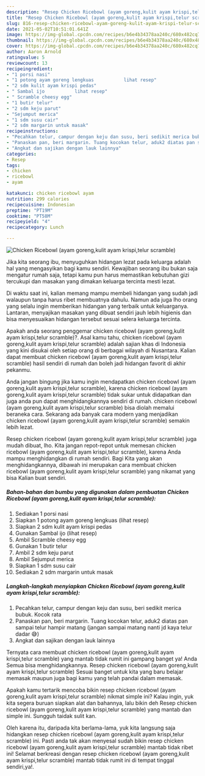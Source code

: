 ```yaml
---
description: "Resep Chicken Ricebowl (ayam goreng,kulit ayam krispi,telur scramble) yang sedap Untuk Jualan"
title: "Resep Chicken Ricebowl (ayam goreng,kulit ayam krispi,telur scramble) yang sedap Untuk Jualan"
slug: 816-resep-chicken-ricebowl-ayam-goreng-kulit-ayam-krispi-telur-scramble-yang-sedap-untuk-jualan
date: 2021-05-02T10:51:01.641Z
image: https://img-global.cpcdn.com/recipes/b6e4b34378aa240c/680x482cq70/chicken-ricebowl-ayam-gorengkulit-ayam-krispitelur-scramble-foto-resep-utama.jpg
thumbnail: https://img-global.cpcdn.com/recipes/b6e4b34378aa240c/680x482cq70/chicken-ricebowl-ayam-gorengkulit-ayam-krispitelur-scramble-foto-resep-utama.jpg
cover: https://img-global.cpcdn.com/recipes/b6e4b34378aa240c/680x482cq70/chicken-ricebowl-ayam-gorengkulit-ayam-krispitelur-scramble-foto-resep-utama.jpg
author: Aaron Arnold
ratingvalue: 5
reviewcount: 13
recipeingredient:
- "1 porsi nasi"
- "1 potong ayam goreng lengkuas           lihat resep"
- "2 sdm kulit ayam krispi pedas"
- " Sambal ijo           lihat resep"
- " Scramble cheesy egg"
- "1 butir telur"
- "2 sdm keju parut"
- "Sejumput merica"
- "1 sdm susu cair"
- "2 sdm margarin untuk masak"
recipeinstructions:
- "Pecahkan telur, campur dengan keju dan susu, beri sedikit merica bubuk. Kocok rata"
- "Panaskan pan, beri margarin. Tuang kocokan telur, aduk2 diatas pan sampai telur hampir matang (jangan sampai matang nanti jd kaya telur dadar 😅)"
- "Angkat dan sajikan dengan lauk lainnya"
categories:
- Resep
tags:
- chicken
- ricebowl
- ayam

katakunci: chicken ricebowl ayam 
nutrition: 299 calories
recipecuisine: Indonesian
preptime: "PT19M"
cooktime: "PT58M"
recipeyield: "4"
recipecategory: Lunch

---
```



![Chicken Ricebowl (ayam goreng,kulit ayam krispi,telur scramble)](https://img-global.cpcdn.com/recipes/b6e4b34378aa240c/680x482cq70/chicken-ricebowl-ayam-gorengkulit-ayam-krispitelur-scramble-foto-resep-utama.jpg)

Jika kita seorang ibu, menyuguhkan hidangan lezat pada keluarga adalah hal yang mengasyikan bagi kamu sendiri. Kewajiban seorang ibu bukan saja mengatur rumah saja, tetapi kamu pun harus memastikan kebutuhan gizi tercukupi dan masakan yang dimakan keluarga tercinta mesti lezat.

Di waktu  saat ini, kalian memang mampu membeli hidangan yang sudah jadi walaupun tanpa harus ribet membuatnya dahulu. Namun ada juga lho orang yang selalu ingin memberikan hidangan yang terbaik untuk keluarganya. Lantaran, menyajikan masakan yang dibuat sendiri jauh lebih higienis dan bisa menyesuaikan hidangan tersebut sesuai selera keluarga tercinta. 



Apakah anda seorang penggemar chicken ricebowl (ayam goreng,kulit ayam krispi,telur scramble)?. Asal kamu tahu, chicken ricebowl (ayam goreng,kulit ayam krispi,telur scramble) adalah sajian khas di Indonesia yang kini disukai oleh setiap orang di berbagai wilayah di Nusantara. Kalian dapat membuat chicken ricebowl (ayam goreng,kulit ayam krispi,telur scramble) hasil sendiri di rumah dan boleh jadi hidangan favorit di akhir pekanmu.

Anda jangan bingung jika kamu ingin mendapatkan chicken ricebowl (ayam goreng,kulit ayam krispi,telur scramble), karena chicken ricebowl (ayam goreng,kulit ayam krispi,telur scramble) tidak sukar untuk didapatkan dan juga anda pun dapat menghidangkannya sendiri di rumah. chicken ricebowl (ayam goreng,kulit ayam krispi,telur scramble) bisa diolah memalui beraneka cara. Sekarang ada banyak cara modern yang menjadikan chicken ricebowl (ayam goreng,kulit ayam krispi,telur scramble) semakin lebih lezat.

Resep chicken ricebowl (ayam goreng,kulit ayam krispi,telur scramble) juga mudah dibuat, lho. Kita jangan repot-repot untuk memesan chicken ricebowl (ayam goreng,kulit ayam krispi,telur scramble), karena Anda mampu menghidangkan di rumah sendiri. Bagi Kita yang akan menghidangkannya, dibawah ini merupakan cara membuat chicken ricebowl (ayam goreng,kulit ayam krispi,telur scramble) yang nikamat yang bisa Kalian buat sendiri.

<!--inarticleads1-->

##### Bahan-bahan dan bumbu yang digunakan dalam pembuatan Chicken Ricebowl (ayam goreng,kulit ayam krispi,telur scramble):

1. Sediakan 1 porsi nasi
1. Siapkan 1 potong ayam goreng lengkuas           (lihat resep)
1. Siapkan 2 sdm kulit ayam krispi pedas
1. Gunakan  Sambal ijo           (lihat resep)
1. Ambil  Scramble cheesy egg
1. Gunakan 1 butir telur
1. Ambil 2 sdm keju parut
1. Ambil Sejumput merica
1. Siapkan 1 sdm susu cair
1. Sediakan 2 sdm margarin untuk masak




<!--inarticleads2-->

##### Langkah-langkah menyiapkan Chicken Ricebowl (ayam goreng,kulit ayam krispi,telur scramble):

1. Pecahkan telur, campur dengan keju dan susu, beri sedikit merica bubuk. Kocok rata
1. Panaskan pan, beri margarin. Tuang kocokan telur, aduk2 diatas pan sampai telur hampir matang (jangan sampai matang nanti jd kaya telur dadar 😅)
1. Angkat dan sajikan dengan lauk lainnya




Ternyata cara membuat chicken ricebowl (ayam goreng,kulit ayam krispi,telur scramble) yang mantab tidak rumit ini gampang banget ya! Anda Semua bisa menghidangkannya. Resep chicken ricebowl (ayam goreng,kulit ayam krispi,telur scramble) Sesuai banget untuk kita yang baru belajar memasak maupun juga bagi kamu yang telah pandai dalam memasak.

Apakah kamu tertarik mencoba bikin resep chicken ricebowl (ayam goreng,kulit ayam krispi,telur scramble) nikmat simple ini? Kalau ingin, yuk kita segera buruan siapkan alat dan bahannya, lalu bikin deh Resep chicken ricebowl (ayam goreng,kulit ayam krispi,telur scramble) yang mantab dan simple ini. Sungguh taidak sulit kan. 

Oleh karena itu, daripada kita berlama-lama, yuk kita langsung saja hidangkan resep chicken ricebowl (ayam goreng,kulit ayam krispi,telur scramble) ini. Pasti anda tak akan menyesal sudah bikin resep chicken ricebowl (ayam goreng,kulit ayam krispi,telur scramble) mantab tidak ribet ini! Selamat berkreasi dengan resep chicken ricebowl (ayam goreng,kulit ayam krispi,telur scramble) mantab tidak rumit ini di tempat tinggal sendiri,ya!.

